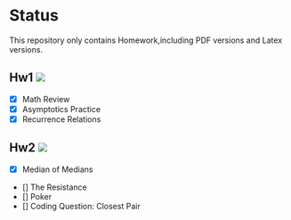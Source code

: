 # Status
This repository only contains Homework,including PDF versions and Latex versions.

## Hw1 ![](https://geps.dev/progress/100)

- [x] Math Review
- [x] Asymptotics Practice
- [x] Recurrence Relations

## Hw2 ![](https://geps.dev/progress/100)

- [x] Median of Medians
- [] The Resistance
- [] Poker
- [] Coding Question: Closest Pair